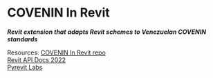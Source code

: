 # COVENIN In Revit
***Revit extension that adapts Revit schemes to Venezuelan COVENIN standards***

Resources:
[COVENIN In Revit repo](https://github.com/icristianhernandez/covenin-revit)  
[Revit API Docs 2022](https://www.revitapidocs.com/2022/)  
[Pyrevit Labs](https://pyrevitlabs.notion.site/)  

